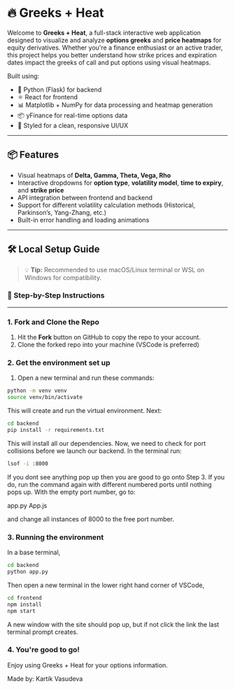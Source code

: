 # 🔥 Greeks + Heat

Welcome to **Greeks + Heat**, a full-stack interactive web application designed to visualize and analyze **options greeks** and **price heatmaps** for equity derivatives. Whether you're a finance enthusiast or an active trader, this project helps you better understand how strike prices and expiration dates impact the greeks of call and put options using visual heatmaps.

Built using:

- 🐍 Python (Flask) for backend  
- ⚛️ React for frontend  
- 📊 Matplotlib + NumPy for data processing and heatmap generation  
- 📦 yFinance for real-time options data  
- 🎨 Styled for a clean, responsive UI/UX  

---

## 📦 Features

- Visual heatmaps of **Delta, Gamma, Theta, Vega, Rho**
- Interactive dropdowns for **option type**, **volatility model**, **time to expiry**, and **strike price**
- API integration between frontend and backend
- Support for different volatility calculation methods (Historical, Parkinson’s, Yang-Zhang, etc.)
- Built-in error handling and loading animations

---

## 🛠️ Local Setup Guide

> 💡 **Tip:** Recommended to use macOS/Linux terminal or WSL on Windows for compatibility.

### 🚀 Step-by-Step Instructions

---

### 1. **Fork and Clone the Repo**

1. Hit the **Fork** button on GitHub to copy the repo to your account.  
2. Clone the forked repo into your machine (VSCode is preferred)

### 2. **Get the environment set up**

1. Open a new terminal and run these commands:

```zsh
python -m venv venv
source venv/bin/activate
```

This will create and run the virtual environment. Next:

```zsh
cd backend 
pip install -r requirements.txt
```

This will install all our dependencies. Now, we need to check for port collisions before we launch our backend. In the terminal run:

```zsh 
lsof -i :8000
```

If you dont see anything pop up then you are good to go onto Step 3.
If you do, run the command again with different numbered ports until nothing pops up.
With the empty port number, go to:

app.py
App.js

and change all instances of 8000 to the free port number.

### 3. **Running the environment**

In a base terminal, 

```zsh
cd backend
python app.py
```

Then open a new terminal in the lower right hand corner of VSCode,

```zsh 
cd frontend
npm install
npm start
```

A new window with the site should pop up, but if not click the link the last terminal prompt creates.

### 4. You're good to go!
Enjoy using Greeks + Heat for your options information.

Made by: Kartik Vasudeva